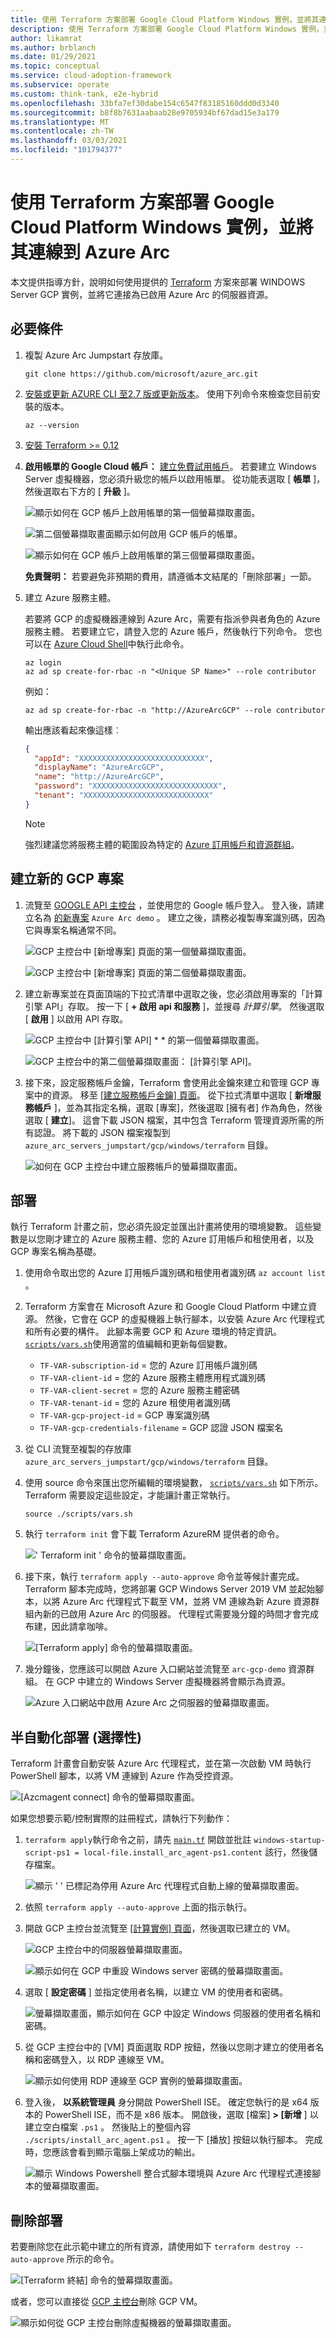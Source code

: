 ```yaml
---
title: 使用 Terraform 方案部署 Google Cloud Platform Windows 實例，並將其連線到 Azure Arc
description: 使用 Terraform 方案部署 Google Cloud Platform Windows 實例，並將其連線到 Azure Arc。
author: likamrat
ms.author: brblanch
ms.date: 01/29/2021
ms.topic: conceptual
ms.service: cloud-adoption-framework
ms.subservice: operate
ms.custom: think-tank, e2e-hybrid
ms.openlocfilehash: 33bfa7ef30dabe154c6547f83185160ddd0d3340
ms.sourcegitcommit: b8f8b7631aabaab28e9705934bf67dad15e3a179
ms.translationtype: MT
ms.contentlocale: zh-TW
ms.lasthandoff: 03/03/2021
ms.locfileid: "101794377"
---
```

# <a name="use-a-terraform-plan-to-deploy-a-google-cloud-platform-windows-instance-and-connect-it-to-azure-arc"></a>使用 Terraform 方案部署 Google Cloud Platform Windows 實例，並將其連線到 Azure Arc

本文提供指導方針，說明如何使用提供的 [Terraform](https://www.terraform.io/) 方案來部署 WINDOWS Server GCP 實例，並將它連接為已啟用 Azure Arc 的伺服器資源。

## <a name="prerequisites"></a>必要條件

1. 複製 Azure Arc Jumpstart 存放庫。

    ```console
    git clone https://github.com/microsoft/azure_arc.git
    ```

2. [安裝或更新 AZURE CLI 至2.7 版或更新版本](/cli/azure/install-azure-cli)。 使用下列命令來檢查您目前安裝的版本。

    ```console
    az --version
    ```

3. [安裝 Terraform >= 0.12](https://learn.hashicorp.com/tutorials/terraform/install-cli)

4. **啟用帳單的 Google Cloud 帳戶：** [建立免費試用帳戶](https://cloud.google.com/free)。 若要建立 Windows Server 虛擬機器，您必須升級您的帳戶以啟用帳單。 從功能表選取 [ **帳單** ]，然後選取右下方的 [ **升級** ]。

    ![顯示如何在 GCP 帳戶上啟用帳單的第一個螢幕擷取畫面。](./media/gcp-windows/billing-1.png)

    ![第二個螢幕擷取畫面顯示如何啟用 GCP 帳戶的帳單。](./media/gcp-windows/billing-2.png)

    ![顯示如何在 GCP 帳戶上啟用帳單的第三個螢幕擷取畫面。](./media/gcp-windows/billing-3.png)

    **免責聲明：** 若要避免非預期的費用，請遵循本文結尾的「刪除部署」一節。

5. 建立 Azure 服務主體。

    若要將 GCP 的虛擬機器連線到 Azure Arc，需要有指派參與者角色的 Azure 服務主體。 若要建立它，請登入您的 Azure 帳戶，然後執行下列命令。 您也可以在 [Azure Cloud Shell](https://shell.azure.com/)中執行此命令。

    ```console
    az login
    az ad sp create-for-rbac -n "<Unique SP Name>" --role contributor
    ```

    例如：

    ```console
    az ad sp create-for-rbac -n "http://AzureArcGCP" --role contributor
    ```

    輸出應該看起來像這樣︰

    ```json
    {
      "appId": "XXXXXXXXXXXXXXXXXXXXXXXXXXXX",
      "displayName": "AzureArcGCP",
      "name": "http://AzureArcGCP",
      "password": "XXXXXXXXXXXXXXXXXXXXXXXXXXXX",
      "tenant": "XXXXXXXXXXXXXXXXXXXXXXXXXXXX"
    }
    ```

    > [!NOTE]
    > 強烈建議您將服務主體的範圍設為特定的 [Azure 訂用帳戶和資源群組](/cli/azure/ad/sp)。

## <a name="create-a-new-gcp-project"></a>建立新的 GCP 專案

1. 流覽至 [GOOGLE API 主控台](https://console.cloud.google.com) ，並使用您的 Google 帳戶登入。 登入後，請建立名為 [的新專案](https://cloud.google.com/resource-manager/docs/creating-managing-projects) `Azure Arc demo` 。 建立之後，請務必複製專案識別碼，因為它與專案名稱通常不同。

    ![GCP 主控台中 [新增專案] 頁面的第一個螢幕擷取畫面。](./media/gcp-windows/new-project-1.png)

    ![GCP 主控台中 [新增專案] 頁面的第二個螢幕擷取畫面。](./media/gcp-windows/new-project-2.png)

2. 建立新專案並在頁面頂端的下拉式清單中選取之後，您必須啟用專案的「計算引擎 API」存取。 按一下 [ **+ 啟用 api 和服務** ]，並搜尋 *計算引擎*。 然後選取 [ **啟用** ] 以啟用 API 存取。

    ![GCP 主控台中 [計算引擎 API] * * 的第一個螢幕擷取畫面。](./media/gcp-windows/comp-eng-api-1.png)

    ![GCP 主控台中的第二個螢幕擷取畫面： [計算引擎 API]。](./media/gcp-windows/comp-eng-api-2.png)

3. 接下來，設定服務帳戶金鑰，Terraform 會使用此金鑰來建立和管理 GCP 專案中的資源。 移至 [ [建立服務帳戶金鑰] 頁面](https://console.cloud.google.com/apis/credentials/serviceaccountkey)。 從下拉式清單中選取 [ **新增服務帳戶** ]，並為其指定名稱，選取 [專案]，然後選取 [擁有者] 作為角色，然後選取 [ **建立**]。 這會下載 JSON 檔案，其中包含 Terraform 管理資源所需的所有認證。 將下載的 JSON 檔案複製到 `azure_arc_servers_jumpstart/gcp/windows/terraform` 目錄。

    ![如何在 GCP 主控台中建立服務帳戶的螢幕擷取畫面。](./media/gcp-windows/svc-account.png)

## <a name="deployment"></a>部署

執行 Terraform 計畫之前，您必須先設定並匯出計畫將使用的環境變數。 這些變數是以您剛才建立的 Azure 服務主體、您的 Azure 訂用帳戶和租使用者，以及 GCP 專案名稱為基礎。

1. 使用命令取出您的 Azure 訂用帳戶識別碼和租使用者識別碼 `az account list` 。

2. Terraform 方案會在 Microsoft Azure 和 Google Cloud Platform 中建立資源。 然後，它會在 GCP 的虛擬機器上執行腳本，以安裝 Azure Arc 代理程式和所有必要的構件。 此腳本需要 GCP 和 Azure 環境的特定資訊。 [`scripts/vars.sh`](https://github.com/microsoft/azure_arc/blob/main/azure_arc_servers_jumpstart/gcp/windows/terraform/scripts/vars.sh)使用適當的值編輯和更新每個變數。

    - `TF-VAR-subscription-id` = 您的 Azure 訂用帳戶識別碼
    - `TF-VAR-client-id` = 您的 Azure 服務主體應用程式識別碼
    - `TF-VAR-client-secret` = 您的 Azure 服務主體密碼
    - `TF-VAR-tenant-id` = 您的 Azure 租使用者識別碼
    - `TF-VAR-gcp-project-id` = GCP 專案識別碼
    - `TF-VAR-gcp-credentials-filename` = GCP 認證 JSON 檔案名

3. 從 CLI 流覽至複製的存放庫 `azure_arc_servers_jumpstart/gcp/windows/terraform` 目錄。

4. 使用 source 命令來匯出您所編輯的環境變數， [`scripts/vars.sh`](https://github.com/microsoft/azure_arc/blob/main/azure_arc_servers_jumpstart/gcp/windows/terraform/scripts/vars.sh) 如下所示。 Terraform 需要設定這些設定，才能讓計畫正常執行。

    ```console
    source ./scripts/vars.sh
    ```

5. 執行 `terraform init` 會下載 Terraform AzureRM 提供者的命令。

    ![' Terraform init ' 命令的螢幕擷取畫面。](./media/gcp-windows/terraform-init.png)

6. 接下來，執行 `terraform apply --auto-approve` 命令並等候計畫完成。 Terraform 腳本完成時，您將部署 GCP Windows Server 2019 VM 並起始腳本，以將 Azure Arc 代理程式下載至 VM，並將 VM 連線為新 Azure 資源群組內新的已啟用 Azure Arc 的伺服器。 代理程式需要幾分鐘的時間才會完成布建，因此請拿咖啡。

    ![[Terraform apply] 命令的螢幕擷取畫面。](./media/gcp-windows/terraform-apply.png)

7. 幾分鐘後，您應該可以開啟 Azure 入口網站並流覽至 `arc-gcp-demo` 資源群組。 在 GCP 中建立的 Windows Server 虛擬機器將會顯示為資源。

    ![Azure 入口網站中啟用 Azure Arc 之伺服器的螢幕擷取畫面。](./media/gcp-windows/server.png)

## <a name="semi-automated-deployment-optional"></a>半自動化部署 (選擇性) 

Terraform 計畫會自動安裝 Azure Arc 代理程式，並在第一次啟動 VM 時執行 PowerShell 腳本，以將 VM 連線到 Azure 作為受控資源。

![[Azcmagent connect] 命令的螢幕擷取畫面。](./media/gcp-windows/azcmagent-connect.png)

如果您想要示範/控制實際的註冊程式，請執行下列動作：

1. `terraform apply`執行命令之前，請先 [`main.tf`](https://github.com/microsoft/azure_arc/blob/main/azure_arc_servers_jumpstart/gcp/windows/terraform/main.tf) 開啟並批註 `windows-startup-script-ps1 = local-file.install_arc_agent-ps1.content` 該行，然後儲存檔案。

    ![顯示 ' ' 已標記為停用 Azure Arc 代理程式自動上線的螢幕擷取畫面。](./media/gcp-windows/main-tf.png)

2. 依照 `terraform apply --auto-approve` 上面的指示執行。

3. 開啟 GCP 主控台並流覽至 [ [計算實例] 頁面](https://console.cloud.google.com/compute/instances)，然後選取已建立的 VM。

    ![GCP 主控台中的伺服器螢幕擷取畫面。](./media/gcp-windows/gcp-server.png)

    ![顯示如何在 GCP 中重設 Windows server 密碼的螢幕擷取畫面。](./media/gcp-windows/reset-password.png)

4. 選取 [ **設定密碼** ] 並指定使用者名稱，以建立 VM 的使用者和密碼。

    ![螢幕擷取畫面，顯示如何在 GCP 中設定 Windows 伺服器的使用者名稱和密碼。](./media/gcp-windows/name-pword.png)

5. 從 GCP 主控台中的 [VM] 頁面選取 RDP 按鈕，然後以您剛才建立的使用者名稱和密碼登入，以 RDP 連線至 VM。

    ![顯示如何使用 RDP 連線至 GCP 實例的螢幕擷取畫面。](./media/gcp-windows/gcp-rdp.png)

6. 登入後， **以系統管理員** 身分開啟 PowerShell ISE。 確定您執行的是 x64 版本的 PowerShell ISE，而不是 x86 版本。 開啟後，選取 [檔案] **> [新增** ] 以建立空白檔案 `.ps1` 。 然後貼上的整個內容 `./scripts/install_arc_agent.ps1` 。 按一下 [播放] 按鈕以執行腳本。 完成時，您應該會看到顯示電腦上架成功的輸出。

    ![顯示 Windows Powershell 整合式腳本環境與 Azure Arc 代理程式連接腳本的螢幕擷取畫面。](./media/gcp-windows/ise-script.png)

## <a name="delete-the-deployment"></a>刪除部署

若要刪除您在此示範中建立的所有資源，請使用如下 `terraform destroy --auto-approve` 所示的命令。

  ![[Terraform 終結] 命令的螢幕擷取畫面。](./media/gcp-windows/terraform-destroy.png)

或者，您可以直接從 [GCP 主控台](https://console.cloud.google.com/compute/instances)刪除 GCP VM。

  ![顯示如何從 GCP 主控台刪除虛擬機器的螢幕擷取畫面。](./media/gcp-windows/delete-vm.png)
